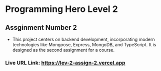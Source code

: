 # Programming Hero Level 2
## Assginment Number 2

* This project centers on backend development, incorporating modern technologies like Mongoose, Express, MongoDB, and TypeScript. It is designed as the second assignment for a course.


### Live URL Link: https://lev-2-assign-2.vercel.app
